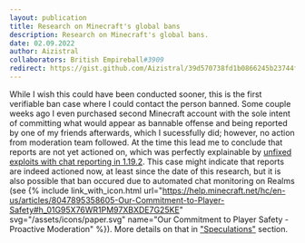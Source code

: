 ```yaml
---
layout: publication
title: Research on Minecraft's global bans
description: Research on Minecraft's global bans.
date: 02.09.2022
author: Aizistral
collaborators: British Empireball#3909
redirect: https://gist.github.com/Aizistral/39d570738fd1b0866245b23744fcda98
---
```


While I wish this could have been conducted sooner, this is the first verifiable ban case where I could contact the person banned. Some couple weeks ago I even purchased second Minecraft account with the sole intent of committing what would appear as bannable offense and being reported by one of my friends afterwards, which I sucessfully did; however, no action from moderation team followed. At the time this lead me to conclude that reports are not yet actioned on, which was perfectly explainable by [unfixed exploits with chat reporting in 1.19.2](https://www.youtube.com/watch?v=gH_q7ZuCJs0). This case might indicate that reports are indeed actioned now, at least since the date of this research, but it is also possible that ban occured due to automated chat monitoring on Realms (see {% include link_with_icon.html url="https://help.minecraft.net/hc/en-us/articles/8047895358605-Our-Commitment-to-Player-Safety#h_01G95X76WR1PM97XBXDE7G25KE" svg="/assets/icons/paper.svg" name="Our Commitment to Player Safety - Proactive Moderation" %}). More details on that in ["Speculations"](#user-content-speculations) section.